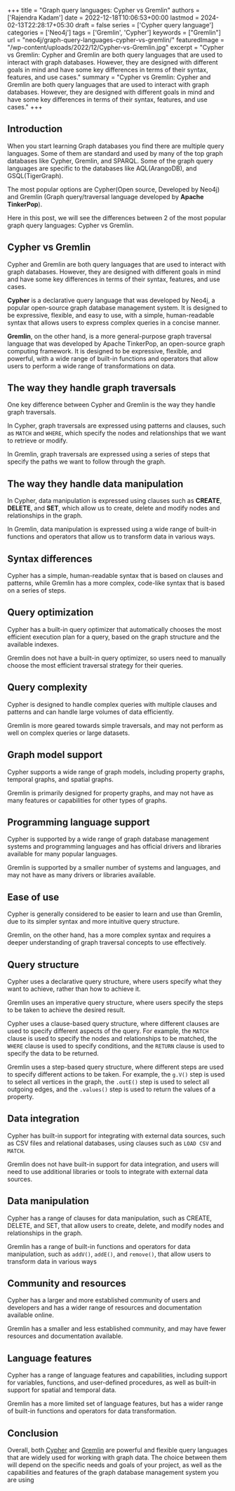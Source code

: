 +++
title = "Graph query languages: Cypher vs Gremlin"
authors = ['Rajendra Kadam']
date = 2022-12-18T10:06:53+00:00
lastmod = 2024-02-13T22:28:17+05:30
draft = false
series = ['Cypher query language']
categories = ['Neo4j']
tags = ['Gremlin', 'Cypher']
keywords =  ["Gremlin"]
url = "neo4j/graph-query-languages-cypher-vs-gremlin/"
featuredImage = "/wp-content/uploads/2022/12/Cypher-vs-Gremlin.jpg"
excerpt = "Cypher vs Gremlin: Cypher and Gremlin are both query languages that are used to interact with graph databases. However, they are designed with different goals in mind and have some key differences in terms of their syntax, features, and use cases."
summary = "Cypher vs Gremlin: Cypher and Gremlin are both query languages that are used to interact with graph databases. However, they are designed with different goals in mind and have some key differences in terms of their syntax, features, and use cases."
+++


## **Introduction**

When you start learning Graph databases you find there are multiple query languages. Some of them are standard and used by many of the top graph databases like Cypher, Gremlin, and SPARQL. Some of the graph query languages are specific to the databases like AQL(ArangoDB), and GSQL(TigerGraph).

The most popular options are Cypher(Open source, Developed by Neo4j) and Gremlin (Graph query/traversal language developed by **Apache TinkerPop**).

Here in this post, we will see the differences between 2 of the most popular graph query languages: Cypher vs Gremlin.

## **Cypher vs Gremlin**

Cypher and Gremlin are both query languages that are used to interact with graph databases. However, they are designed with different goals in mind and have some key differences in terms of their syntax, features, and use cases.

**Cypher** is a declarative query language that was developed by Neo4j, a popular open-source graph database management system. It is designed to be expressive, flexible, and easy to use, with a simple, human-readable syntax that allows users to express complex queries in a concise manner.

**Gremlin**, on the other hand, is a more general-purpose graph traversal language that was developed by Apache TinkerPop, an open-source graph computing framework. It is designed to be expressive, flexible, and powerful, with a wide range of built-in functions and operators that allow users to perform a wide range of transformations on data.

## **The way they handle graph traversals**

One key difference between Cypher and Gremlin is the way they handle graph traversals.

In Cypher, graph traversals are expressed using patterns and clauses, such as `MATCH` and `WHERE`, which specify the nodes and relationships that we want to retrieve or modify.

In Gremlin, graph traversals are expressed using a series of steps that specify the paths we want to follow through the graph.

## **The way they handle data manipulation**

In Cypher, data manipulation is expressed using clauses such as **CREATE**, **DELETE**, and **SET**, which allow us to create, delete and modify nodes and relationships in the graph.

In Gremlin, data manipulation is expressed using a wide range of built-in functions and operators that allow us to transform data in various ways.

## **Syntax differences**

Cypher has a simple, human-readable syntax that is based on clauses and patterns, while Gremlin has a more complex, code-like syntax that is based on a series of steps.

## **Query optimization**

Cypher has a built-in query optimizer that automatically chooses the most efficient execution plan for a query, based on the graph structure and the available indexes.

Gremlin does not have a built-in query optimizer, so users need to manually choose the most efficient traversal strategy for their queries.

## **Query complexity**

Cypher is designed to handle complex queries with multiple clauses and patterns and can handle large volumes of data efficiently.

Gremlin is more geared towards simple traversals, and may not perform as well on complex queries or large datasets.

## **Graph model support**

Cypher supports a wide range of graph models, including property graphs, temporal graphs, and spatial graphs.

Gremlin is primarily designed for property graphs, and may not have as many features or capabilities for other types of graphs.

## **Programming** l**anguage support**

Cypher is supported by a wide range of graph database management systems and programming languages and has official drivers and libraries available for many popular languages.

Gremlin is supported by a smaller number of systems and languages, and may not have as many drivers or libraries available.

## **Ease of use**

Cypher is generally considered to be easier to learn and use than Gremlin, due to its simpler syntax and more intuitive query structure.

Gremlin, on the other hand, has a more complex syntax and requires a deeper understanding of graph traversal concepts to use effectively.

## **Query structure**

Cypher uses a declarative query structure, where users specify what they want to achieve, rather than how to achieve it.

Gremlin uses an imperative query structure, where users specify the steps to be taken to achieve the desired result.

Cypher uses a clause-based query structure, where different clauses are used to specify different aspects of the query. For example, the `MATCH` clause is used to specify the nodes and relationships to be matched, the `WHERE` clause is used to specify conditions, and the `RETURN` clause is used to specify the data to be returned.

Gremlin uses a step-based query structure, where different steps are used to specify different actions to be taken. For example, the `g.V()` step is used to select all vertices in the graph, the `.outE()` step is used to select all outgoing edges, and the `.values()` step is used to return the values of a property.

## **Data integration**

Cypher has built-in support for integrating with external data sources, such as CSV files and relational databases, using clauses such as `LOAD CSV` and `MATCH`.

Gremlin does not have built-in support for data integration, and users will need to use additional libraries or tools to integrate with external data sources.

## **Data manipulation**

Cypher has a range of clauses for data manipulation, such as CREATE, DELETE, and SET, that allow users to create, delete, and modify nodes and relationships in the graph.

Gremlin has a range of built-in functions and operators for data manipulation, such as `addV()`, `addE()`, and `remove()`, that allow users to transform data in various ways

## **Community and resources**

Cypher has a larger and more established community of users and developers and has a wider range of resources and documentation available online.

Gremlin has a smaller and less established community, and may have fewer resources and documentation available.

## **Language features**

Cypher has a range of language features and capabilities, including support for variables, functions, and user-defined procedures, as well as built-in support for spatial and temporal data.

Gremlin has a more limited set of language features, but has a wider range of built-in functions and operators for data transformation.

## **Conclusion**

Overall, both [Cypher](/neo4j/what-is-cypher-query-language/) and [Gremlin](https://docs.janusgraph.org/getting-started/gremlin/) are powerful and flexible query languages that are widely used for working with graph data. The choice between them will depend on the specific needs and goals of your project, as well as the capabilities and features of the graph database management system you are using
